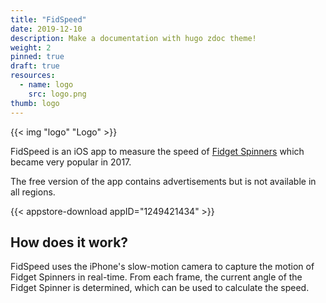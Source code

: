```yaml
---
title: "FidSpeed"
date: 2019-12-10
description: Make a documentation with hugo zdoc theme!
weight: 2
pinned: true
draft: true
resources:
  - name: logo
    src: logo.png
thumb: logo
---
```


{{< img "logo" "Logo" >}}

FidSpeed is an iOS app to measure the speed of [Fidget Spinners](https://en.wikipedia.org/wiki/Fidget_spinner) which became very popular in 2017.

The free version of the app contains advertisements but is not available in all regions.

{{< appstore-download appID="1249421434" >}}

## How does it work?

FidSpeed uses the iPhone's slow-motion camera to capture the motion of Fidget Spinners in real-time. From each frame, the current angle of the Fidget Spinner is determined, which can be used to calculate the speed.
